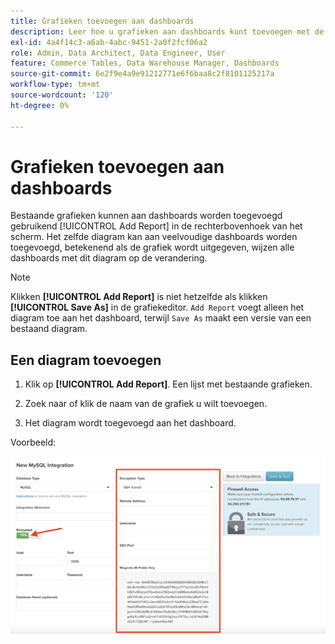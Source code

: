 ```yaml
---
title: Grafieken toevoegen aan dashboards
description: Leer hoe u grafieken aan dashboards kunt toevoegen met de functie Rapport toevoegen.
exl-id: 4a4f14c3-a6ab-4abc-9451-2a0f2fcf06a2
role: Admin, Data Architect, Data Engineer, User
feature: Commerce Tables, Data Warehouse Manager, Dashboards
source-git-commit: 6e2f9e4a9e91212771e6f6baa8c2f8101125217a
workflow-type: tm+mt
source-wordcount: '120'
ht-degree: 0%

---
```


# Grafieken toevoegen aan dashboards

Bestaande grafieken kunnen aan dashboards worden toegevoegd gebruikend [!UICONTROL Add Report] in de rechterbovenhoek van het scherm. Het zelfde diagram kan aan veelvoudige dashboards worden toegevoegd, betekenend als de grafiek wordt uitgegeven, wijzen alle dashboards met dit diagram op de verandering.

>[!NOTE]
>
>Klikken **[!UICONTROL Add Report]** is niet hetzelfde als klikken **[!UICONTROL Save As]** in de grafiekeditor. `Add Report` voegt alleen het diagram toe aan het dashboard, terwijl `Save As` maakt een versie van een bestaand diagram.

## Een diagram toevoegen

1. Klik op **[!UICONTROL Add Report]**. Een lijst met bestaande grafieken.

1. Zoek naar of klik de naam van de grafiek u wilt toevoegen.

1. Het diagram wordt toegevoegd aan het dashboard.

Voorbeeld:

![diagram toevoegen](../../assets/sql-integration-encrypted-yes.png)
